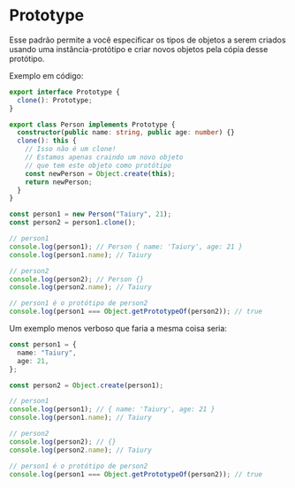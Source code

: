 # Prototype

Esse padrão permite a você especificar os tipos de objetos a serem criados usando uma instância-protótipo e criar novos objetos pela cópia desse protótipo.

Exemplo em código:

```ts
export interface Prototype {
  clone(): Prototype;
}

export class Person implements Prototype {
  constructor(public name: string, public age: number) {}
  clone(): this {
    // Isso não é um clone!
    // Estamos apenas craindo um novo objeto
    // que tem este objeto como protótipo
    const newPerson = Object.create(this);
    return newPerson;
  }
}

const person1 = new Person("Taiury", 21);
const person2 = person1.clone();

// person1
console.log(person1); // Person { name: 'Taiury', age: 21 }
console.log(person1.name); // Taiury

// person2
console.log(person2); // Person {}
console.log(person2.name); // Taiury

// person1 é o protótipo de person2
console.log(person1 === Object.getPrototypeOf(person2)); // true
```

Um exemplo menos verboso que faria a mesma coisa seria:

```ts
const person1 = {
  name: "Taiury",
  age: 21,
};

const person2 = Object.create(person1);

// person1
console.log(person1); // { name: 'Taiury', age: 21 }
console.log(person1.name); // Taiury

// person2
console.log(person2); // {}
console.log(person2.name); // Taiury

// person1 é o protótipo de person2
console.log(person1 === Object.getPrototypeOf(person2)); // true
```
